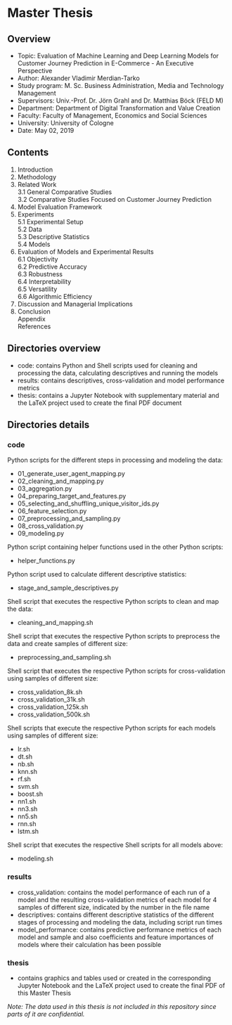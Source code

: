 # Master Thesis

## Overview

- Topic: Evaluation of Machine Learning and Deep Learning Models for Customer Journey Prediction in E-Commerce - An Executive Perspective
- Author: Alexander Vladimir Merdian-Tarko
- Study program: M. Sc. Business Administration, Media and Technology Management
- Supervisors: Univ.-Prof. Dr. Jörn Grahl and Dr. Matthias Böck (FELD M)
- Department: Department of Digital Transformation and Value Creation
- Faculty: Faculty of Management, Economics and Social Sciences
- University: University of Cologne
- Date: May 02, 2019

## Contents

1. Introduction
2. Methodology
3. Related Work  
    3.1 General Comparative Studies  
    3.2 Comparative Studies Focused on Customer Journey Prediction
4. Model Evaluation Framework
5. Experiments  
    5.1 Experimental Setup  
    5.2 Data  
    5.3 Descriptive Statistics  
    5.4 Models  
6. Evaluation of Models and Experimental Results  
    6.1 Objectivity  
    6.2 Predictive Accuracy  
    6.3 Robustness  
    6.4 Interpretability  
    6.5 Versatility  
    6.6 Algorithmic Efficiency  
7. Discussion and Managerial Implications
8. Conclusion  
Appendix    
References

## Directories overview
- code: contains Python and Shell scripts used for cleaning and processing the data, calculating descriptives and running the models
- results: contains descriptives, cross-validation and model performance metrics
- thesis: contains a Jupyter Notebook with supplementary material and the LaTeX project used to create the final PDF document

## Directories details

### code
Python scripts for the different steps in processing and modeling the data:
- 01_generate_user_agent_mapping.py
- 02_cleaning_and_mapping.py
- 03_aggregation.py
- 04_preparing_target_and_features.py
- 05_selecting_and_shuffling_unique_visitor_ids.py
- 06_feature_selection.py
- 07_preprocessing_and_sampling.py
- 08_cross_validation.py
- 09_modeling.py

Python script containing helper functions used in the other Python scripts:
- helper_functions.py

Python script used to calculate different descriptive statistics:
- stage_and_sample_descriptives.py

Shell script that executes the respective Python scripts to clean and map the data:
- cleaning_and_mapping.sh

Shell script that executes the respective Python scripts to preprocess the data and create samples of different size:
- preprocessing_and_sampling.sh

Shell script that executes the respective Python scripts for cross-validation using samples of different size:
- cross_validation_8k.sh
- cross_validation_31k.sh
- cross_validation_125k.sh
- cross_validation_500k.sh

Shell scripts that execute the respective Python scripts for each models using samples of different size:
- lr.sh
- dt.sh
- nb.sh
- knn.sh
- rf.sh
- svm.sh
- boost.sh
- nn1.sh
- nn3.sh
- nn5.sh
- rnn.sh
- lstm.sh

Shell script that executes the respective Shell scripts for all models above:
- modeling.sh

### results
- cross_validation: contains the model performance of each run of a model and the resulting cross-validation metrics of each model for 4 samples of different size, indicated by the number in the file name
- descriptives: contains different descriptive statistics of the different stages of processing and modeling the data, including script run times
- model_performance: contains predictive performance metrics of each model and sample and also coefficients and feature importances of models where their calculation has been possible

### thesis
- contains graphics and tables used or created in the corresponding Jupyter Notebook and the LaTeX project used to create the final PDF of this Master Thesis

*Note: The data used in this thesis is not included in this repository since parts of it are confidential.*
